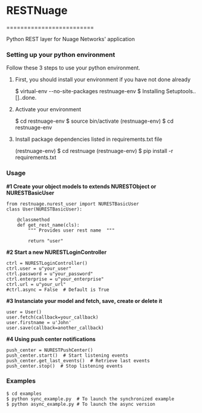# RESTNuage
=========================

Python REST layer for Nuage Networks' application

### Setting up your python environment

Follow these 3 steps to use your python environment.

1) First, you should install your environment if you have not done already

    $ virtual-env --no-site-packages restnuage-env
    $ Installing Setuptools..[]..done.

2) Activate your environment

    $ cd restnuage-env
    $ source bin/activate
    (restnuage-env) $ cd restnuage-env

3) Install package dependencies listed in requirements.txt file

    (restnuage-env) $ cd restnuage
    (restnuage-env) $ pip install -r requirements.txt


### Usage

__#1 Create your object models to extends NURESTObject or NURESTBasicUser__

    from restnuage.nurest_user import NURESTBasicUser
    class User(NURESTBasicUser):

        @classmethod
        def get_rest_name(cls):
            """ Provides user rest name  """

            return "user"

__#2 Start a new NURESTLoginController__

    ctrl = NURESTLoginController()
    ctrl.user = u"your_user"
    ctrl.password = u"your_password"
    ctrl.enterprise = u"your_enterprise"
    ctrl.url = u"your_url"
    #ctrl.async = False  # Default is True

__#3 Instanciate your model and fetch, save, create or delete it__

    user = User()
    user.fetch(callback=your_callback)
    user.firstname = u'John'
    user.save(callback=another_callback)

__#4 Using push center notifications__

    push_center = NURESTPushCenter()
    push_center.start()  # Start listening events
    push_center.get_last_events()  # Retrieve last events
    push_center.stop()  # Stop listening events

### Examples

    $ cd examples
    $ python sync_example.py  # To launch the synchronized example
    $ python async_example.py # To launch the async version